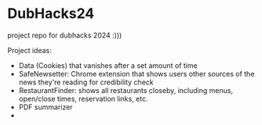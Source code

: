 # DubHacks24
project repo for dubhacks 2024 :)))

Project ideas:
- Data (Cookies) that vanishes after a set amount of time
- SafeNewsetter: Chrome extension that shows users other sources of the news they're reading for credibility check
- RestaurantFinder: shows all restaurants closeby, including menus, open/close times, reservation links, etc.
- PDF summarizer
- 